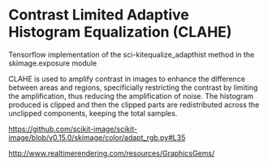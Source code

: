 # Contrast Limited Adaptive Histogram Equalization (CLAHE)

Tensorflow implementation of the sci-kitequalize_adapthist method in the skimage.exposure module

CLAHE is used to amplify contrast in images to enhance the difference between areas and regions, specificially restricting the contrast by limiting the amplification, thus reducing the amplification of noise. The histogram produced is clipped and then the clipped parts are redistributed across the unclipped components, keeping the total samples.

https://github.com/scikit-image/scikit-image/blob/v0.15.0/skimage/color/adapt_rgb.py#L35

http://www.realtimerendering.com/resources/GraphicsGems/


